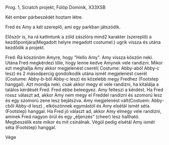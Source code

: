 Prog. 1, Scratch projekt, Fülöp Dominik, X33XSB

Két ember párbeszédét hoztam létre.

Fred és Amy a két szereplő, ami egy parkban játszódik. 

Először is, ha rá kattintunk a zöld zászlóra mind2 karakter (szereplő) a kezdőpontjára(Megadott helyre megadott costumel.) ugrik vissza és utána kezdődik a projekt.

Fred: Rá köszönöm Amyre, hogy "Hello Amy".
Amy vissza köszön neki. Utána Fred megkérdezi tőle, hogy lenne kedve Amynek vele randizni. Mikor ezt meghallja Amy akkor megjelenést cserél( Costume: Abby-aból Abby-c lesz) és 2 másodpercig gondolkodik utána ismét megjelenést cserél (Costume: Abby-b-ből Abby-c lesz) és közelebb megy Fredhez (Footstep hanggal).
Azt mondja neki, csak akkor megy el vele randizni, ha kitalálja a találos kérdését Fred.
Fred ebbe beleegyez.
Amy felteszi a kérdést.
Ha Fred rossz választ ad, akkor Amy nem megy el Freddel randizni és szomorú lesz és egy szomorú zene  lesz bejátszva. Amy megjelenést vált(Costuem: Abby-cből Abby-d  lesz) , elköszönnek egymástól és  Amy elsétál ismét séta (Footstep) hanggal.
Ha Fred jó választ ad, akkor Amy elmegy vele randizni, aminek Fred nagyon örül  és egy „éljenzés” (cheer) lesz hallható.
Megbeszélik este mikor és mit csinálnak. Végül pedig elsétál Amy ismét séta (Footstep) hanggal.

Vége
